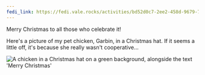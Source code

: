 ```yaml
---
fedi_link: https://fedi.vale.rocks/activities/bd52d0c7-2ee2-458d-9679-7f6049deb5c7
---
```


Merry Christmas to all those who celebrate it!

Here's a picture of my pet chicken, Garbin, in a Christmas hat. If it seems a little off, it's because she really wasn't cooperative...

![A chicken in a Christmas hat on a green background, alongside the text 'Merry Christmas'](https://fedi.vale.rocks/media/fa3bce3d6450924ab986160f71833df6699cfa1200e626c19abd85a600a150a5.png)
